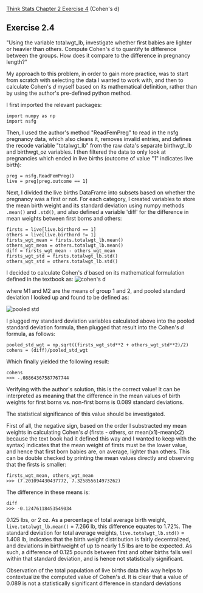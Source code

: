 [Think Stats Chapter 2 Exercise 4](http://greenteapress.com/thinkstats2/html/thinkstats2003.html#toc24) (Cohen's d)

## Exercise 2.4

"Using the variable totalwgt_lb, investigate whether first babies are lighter or heavier than others. Compute Cohen's d to quantify te difference between the groups. How does it compare to the difference in pregnancy length?"

My approach to this problem, in order to gain more practice, was to start from scratch with selecting the data I wanted to work with, and then to calculate Cohen's *d* myself based on its mathematical definition, rather than by using the author's pre-defined python method. 

I first imported the relevant packages: 
```
import numpy as np
import nsfg
```
Then, I used the author's method "ReadFemPreg" to read in the nsfg pregnancy data, which also cleans it, removes invalid entries, and defines the recode variable "totalwgt_lb" from the raw data's separate birthwgt_lb and birthwgt_oz variables. I then filtered the data to only look at pregnancies which ended in live births (outcome of value "1" indicates live birth):
```
preg = nsfg.ReadFemPreg()
live = preg[preg.outcome == 1]
```
Next, I divided the live births DataFrame into subsets based on whether the pregnancy was a first or not. For each category, I created variables to store the mean birth weight and its standard deviation using numpy methods ```.mean()``` and ```.std()```, and also defined a variable 'diff' for the difference in mean weights between first borns and others: 
```
firsts = live[live.birthord == 1]
others = live[live.birthord != 1]
firsts_wgt_mean = firsts.totalwgt_lb.mean()
others_wgt_mean = others.totalwgt_lb.mean()
diff = firsts_wgt_mean - others_wgt_mean
firsts_wgt_std = firsts.totalwgt_lb.std()
others_wgt_std = others.totalwgt_lb.std()
```
I decided to calculate Cohen's *d* based on its mathematical formulation defined in the textbook as:
![cohen's d](https://toptipbio.com/wp-content/uploads/2018/08/Cohens-d-formula.jpg)

where M1 and M2 are the means of group 1 and 2, and pooled standard deviation I looked up and found to be defined as: 

![pooled std](https://toptipbio.com/wp-content/uploads/2018/08/Pooled-standard-deviation-formula.jpg)

I plugged my standard deviation variables calculated above into the pooled standard deviation formula, then plugged that result into the Cohen's *d* formula, as follows: 
```
pooled_std_wgt = np.sqrt((firsts_wgt_std**2 + others_wgt_std**2)/2)
cohens = (diff)/pooled_std_wgt
```
Which finally yielded the following result: 
```
cohens
>>> -.08864367587767744
```
Verifying with the author's solution, this is the correct value! It can be interpreted as meaning that the difference in the mean values of birth weights for first borns vs. non-first borns is 0.089 standard deviations.

The statistical significance of this value should be investigated. 

First of all, the negative sign, based on the order I substracted my mean weights in calculating Cohen's *d* (firsts - others, or mean(x1)-mean(x2) because the text book had it defined this way and I wanted to keep with the syntax) indicates that the mean weight of firsts must be the lower value, and hence that first born babies are, on average, lighter than others. This can be double checked by printing the mean values directly and observing that the firsts is smaller: 
```
firsts_wgt_mean, others_wgt_mean
>>> (7.201094430437772, 7.325855614973262)
```
The difference in these means is: 
```
diff
>>> -0.12476118453549034
```
0.125 lbs, or 2 oz. As a percentage of total average birth weight, ```live.totalwgt_lb.mean()``` = 7.266 lb, this difference equates to 1.72%. The standard deviation for total average weights, ```live.totalwgt_lb.std()``` = 1.408 lb, indicates that the birth weight distribution is fairly decentralized, and deviations in birthweight of up to nearly 1.5 lbs are to be expected. As such, a difference of 0.125 pounds between first and other births falls well within that standard deviation, and is hence not statistically significant. 

Observation of the total population of live births data this way helps to contextualize the computed value of Cohen's *d*. It is clear that a value of 0.089 is not a statistically significant difference in standard deviations 



